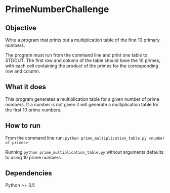 # PrimeNumberChallenge

## Objective
Write a program that prints out a multiplication table of the first 10 primary numbers. 

The program must run from the command line and print one table to STDOUT. The first row 
and column of the table should have the 10 primes, with each cell containing the product
of the primes for the corresponding row and column.

## What it does
This program generates a multiplication table for a given number of prime numbers. If a
number is not given it will generate a multiplication table for the first 10 prime numbers.

## How to run
From the command line run:
`python prime_multiplication_table.py <number of primes>`

Running `python prime_multiplication_table.py` without arguments defaults to using 10 prime numbers.

## Dependencies
Python >= 3.5
